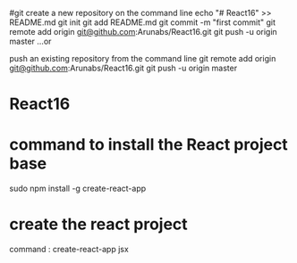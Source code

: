 #git
create a new repository on the command line
echo "# React16" >> README.md
git init
git add README.md
git commit -m "first commit"
git remote add origin git@github.com:Arunabs/React16.git
git push -u origin master
…or

push an existing repository from the command line
git remote add origin git@github.com:Arunabs/React16.git
git push -u origin master

# React16

# command to install the React project base

sudo npm install -g create-react-app

# create the react project

command : create-react-app jsx
